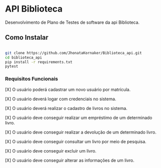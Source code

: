 # API Biblioteca

Desenvolvimento de Plano de Testes de software da api Biblioteca.

## Como Instalar

```bash

git clone https://github.com/JhonataKornaker/Biblioteca_api.git
cd biblioteca_api
pip install -r requirements.txt
pytest

```

### Requisitos Funcionais

[X] O usuário poderá cadastrar um novo usuário por matrícula.

[X] O usuário deverá logar com credenciais no sistema.

[X] O usuário deverá realizar o cadastro de livros no sistema.

[X] O usuário deve conseguir realizar um empréstimo de um determinado livro.

[X] O usuário deve conseguir realizar a devolução de um determinado livro. 

[X] O usuário deve conseguir consultar um livro por meio de pesquisa.

[X] O usuário deve conseguir excluir um livro.

[X] O usuário deve conseguir alterar as informações de um livro.